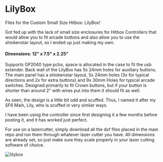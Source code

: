 # LilyBox
Files for the Custom Small Size Hitbox: LilyBox!


Got fed up with the lack of small size enclosures for Hitbox Controllers that would allow you to fit arcade buttons and also allow you to use the shiokenstar layout, so I ended up just making my own. 

#### Dimensions: 12" x 7.5" x 2.25" 

Supports GP2040 type pcbs, space is allocated in the case to fit the usb extender. 
Back wall of the LilyBox has 5x 24mm holes for auxiliary buttons. 
The main panel has a shiokenstar layout, 5x 24mm holes (3x for typical directions and 2x for extra buttons) and 9x 30mm Holes for typical arcade switches. Designed primarily to fit Crown buttons, but if your button is shorter than around 2" with wires put into them it should fit as well. 

As seen, the design is a little bit odd and scuffed. Thus, I named it after my SF6 Main, Lily, who is scuffed in very similar ways. 

I have been using the controller since first designing it a few months before posting it, and it has worked just perfect. 


For use on a lazercutter, simply download all the dxf files placed in the main repo and run them through whatever lazer cutter you have. All dimensions are already set, so just make sure they scale properly in your lazer cutting software of choice. 

![lilybox](https://github.com/SlyRyGuy/LilyBox/assets/68090014/a8e23935-aea5-4c14-adb5-f5a2a12c80c6)
